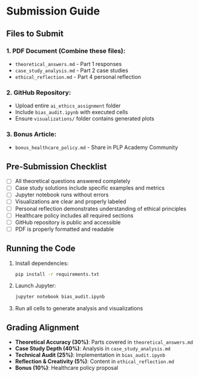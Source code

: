 # Submission Guide

## Files to Submit

### 1. PDF Document (Combine these files):
- `theoretical_answers.md` - Part 1 responses
- `case_study_analysis.md` - Part 2 case studies  
- `ethical_reflection.md` - Part 4 personal reflection

### 2. GitHub Repository:
- Upload entire `ai_ethics_assignment` folder
- Include `bias_audit.ipynb` with executed cells
- Ensure `visualizations/` folder contains generated plots

### 3. Bonus Article:
- `bonus_healthcare_policy.md` - Share in PLP Academy Community

## Pre-Submission Checklist

- [ ] All theoretical questions answered completely
- [ ] Case study solutions include specific examples and metrics
- [ ] Jupyter notebook runs without errors
- [ ] Visualizations are clear and properly labeled
- [ ] Personal reflection demonstrates understanding of ethical principles
- [ ] Healthcare policy includes all required sections
- [ ] GitHub repository is public and accessible
- [ ] PDF is properly formatted and readable

## Running the Code

1. Install dependencies:
   ```bash
   pip install -r requirements.txt
   ```

2. Launch Jupyter:
   ```bash
   jupyter notebook bias_audit.ipynb
   ```

3. Run all cells to generate analysis and visualizations

## Grading Alignment

- **Theoretical Accuracy (30%)**: Parts covered in `theoretical_answers.md`
- **Case Study Depth (40%)**: Analysis in `case_study_analysis.md`  
- **Technical Audit (25%)**: Implementation in `bias_audit.ipynb`
- **Reflection & Creativity (5%)**: Content in `ethical_reflection.md`
- **Bonus (10%)**: Healthcare policy proposal